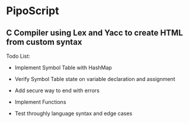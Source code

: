 # PipoScript

## C Compiler using Lex and Yacc to create HTML from custom syntax

Todo List:

- Implement Symbol Table with HashMap

- Verify Symbol Table state on variable declaration and assignment

- Add secure way to end with errors

- Implement Functions

- Test throughly language syntax and edge cases
